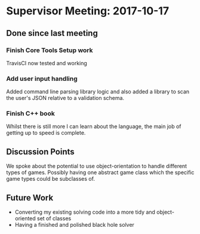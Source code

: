 # Supervisor Meeting: 2017-10-17

## Done since last meeting

### Finish Core Tools Setup work

TravisCI now tested and working

### Add user input handling

Added command line parsing library logic and also added a library to scan the
user's JSON relative to a validation schema.

### Finish C++ book

Whilst there is still more I can learn about the language, the main job of
getting up to speed is complete.

## Discussion Points

We spoke about the potential to use object-orientation to handle different
types of games. Possibly having one abstract game class which the specific
game types could be subclasses of.

## Future Work

- Converting my existing solving code into a more tidy and object-oriented set
  of classes
- Having a finished and polished black hole solver
